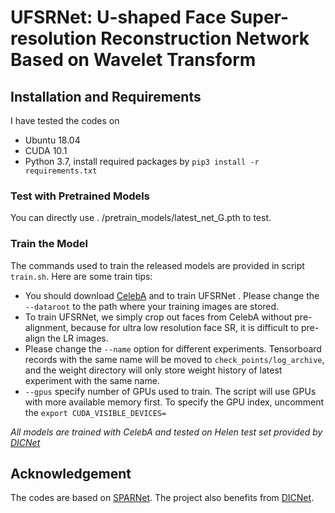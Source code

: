 # UFSRNet: U-shaped Face Super-resolution Reconstruction Network Based on Wavelet Transform


## Installation and Requirements 


I have tested the codes on
- Ubuntu 18.04
- CUDA 10.1  
- Python 3.7, install required packages by `pip3 install -r requirements.txt`  


### Test with Pretrained Models

You can directly use . /pretrain_models/latest_net_G.pth to test.

### Train the Model

The commands used to train the released models are provided in script `train.sh`. Here are some train tips:

- You should download [CelebA](http://mmlab.ie.cuhk.edu.hk/projects/CelebA.html) and to train UFSRNet . Please change the `--dataroot` to the path where your training images are stored.  
- To train UFSRNet, we simply crop out faces from CelebA without pre-alignment, because for ultra low resolution face SR, it is difficult to pre-align the LR images. 
- Please change the `--name` option for different experiments. Tensorboard records with the same name will be moved to `check_points/log_archive`, and the weight directory will only store weight history of latest experiment with the same name.  
- `--gpus` specify number of GPUs used to train. The script will use GPUs with more available memory first. To specify the GPU index, uncomment the `export CUDA_VISIBLE_DEVICES=` 


*All models are trained with CelebA and tested on Helen test set provided by [DICNet](https://github.com/Maclory/Deep-Iterative-Collaboration)*



## Acknowledgement

The codes are based on [SPARNet](https://github.com/chaofengc/Face-SPARNet). The project also benefits from [DICNet](https://github.com/Maclory/Deep-Iterative-Collaboration). 
